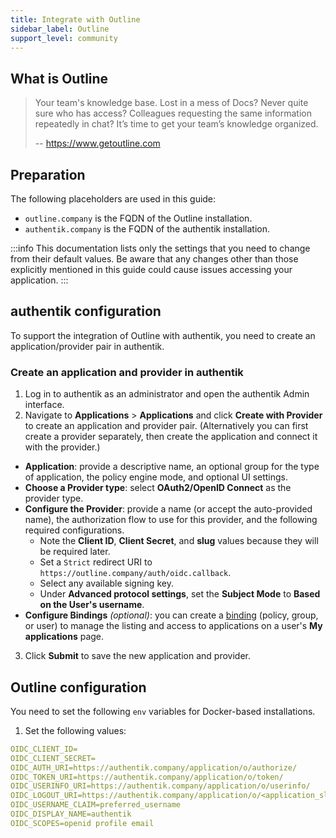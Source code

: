 ```yaml
---
title: Integrate with Outline
sidebar_label: Outline
support_level: community
---
```


## What is Outline

> Your team's knowledge base.
> Lost in a mess of Docs? Never quite sure who has access? Colleagues requesting the same information repeatedly in chat? It’s time to get your team’s knowledge organized.
>
> -- https://www.getoutline.com

## Preparation

The following placeholders are used in this guide:

- `outline.company` is the FQDN of the Outline installation.
- `authentik.company` is the FQDN of the authentik installation.

:::info
This documentation lists only the settings that you need to change from their default values. Be aware that any changes other than those explicitly mentioned in this guide could cause issues accessing your application.
:::

## authentik configuration

To support the integration of Outline with authentik, you need to create an application/provider pair in authentik.

### Create an application and provider in authentik

1. Log in to authentik as an administrator and open the authentik Admin interface.
2. Navigate to **Applications** > **Applications** and click **Create with Provider** to create an application and provider pair. (Alternatively you can first create a provider separately, then create the application and connect it with the provider.)

- **Application**: provide a descriptive name, an optional group for the type of application, the policy engine mode, and optional UI settings.
- **Choose a Provider type**: select **OAuth2/OpenID Connect** as the provider type.
- **Configure the Provider**: provide a name (or accept the auto-provided name), the authorization flow to use for this provider, and the following required configurations.
    - Note the **Client ID**, **Client Secret**, and **slug** values because they will be required later.
    - Set a `Strict` redirect URI to `https://outline.company/auth/oidc.callback`.
    - Select any available signing key.
    - Under **Advanced protocol settings**, set the **Subject Mode** to **Based on the User's username**.
- **Configure Bindings** _(optional)_: you can create a [binding](/docs/add-secure-apps/flows-stages/bindings/) (policy, group, or user) to manage the listing and access to applications on a user's **My applications** page.

3. Click **Submit** to save the new application and provider.

## Outline configuration

You need to set the following `env` variables for Docker-based installations.

1. Set the following values:

```yaml
OIDC_CLIENT_ID=
OIDC_CLIENT_SECRET=
OIDC_AUTH_URI=https://authentik.company/application/o/authorize/
OIDC_TOKEN_URI=https://authentik.company/application/o/token/
OIDC_USERINFO_URI=https://authentik.company/application/o/userinfo/
OIDC_LOGOUT_URI=https://authentik.company/application/o/<application_slug>/end-session/
OIDC_USERNAME_CLAIM=preferred_username
OIDC_DISPLAY_NAME=authentik
OIDC_SCOPES=openid profile email
```
